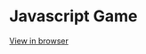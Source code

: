 # Javascript Game

<a href="https://javascriptminigame.netlify.app" target="_blank">View in browser</a>
